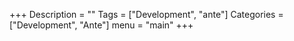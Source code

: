 +++
Description = ""
Tags = ["Development", "ante"]
Categories = ["Development", "Ante"]
menu = "main"
+++
